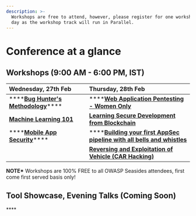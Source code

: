 ```yaml
---
description: >-
  Workshops are free to attend, however, please register for one workshop per
  day as the workshop track will run in Parallel.
---
```


# Conference at a glance

## **Workshops \(9:00 AM - 6:00 PM, IST\)** 

| **Wednesday, 27th Feb** |                             **Thursday, 28th Feb** |
| :--- | :--- |
| \*\*\*\*[**Bug Hunter's Methodology**](https://www.owaspseasides.com/events/bug-hunters-methodology)\*\*\*\* | \*\*\*\*[**Web Application Pentesting - Women Only**](https://www.owaspseasides.com/events/penetration-testing-workshop) |
| [**Machine Learning 101** ](https://www.owaspseasides.com/events/machine-learning-101-workshop)     | [**Learning Secure Development from Blockchain**](https://www.owaspseasides.com/events/learning-secure-development-from-blockchained) |
| \*\*\*\*[**Mobile App Security**](https://www.owaspseasides.com/events/mobile-appsecurity)\*\*\*\* | \*\*\*\*[**Building your first AppSec pipeline with all bells and whistles**](https://www.owaspseasides.com/events/building-your-first-appsec-pipeline-with-all-bells-and-whistles) |
|  | [**Reversing and Exploitation of Vehicle \(CAR Hacking\)**](https://www.owaspseasides.com/events/car-hacking-village) |

**NOTE\***  Workshops are 100% FREE to all OWASP Seasides attendees, first come first served basis only!

## **Tool Showcase, Evening Talks \(Coming Soon\)**

\*\*\*\*

